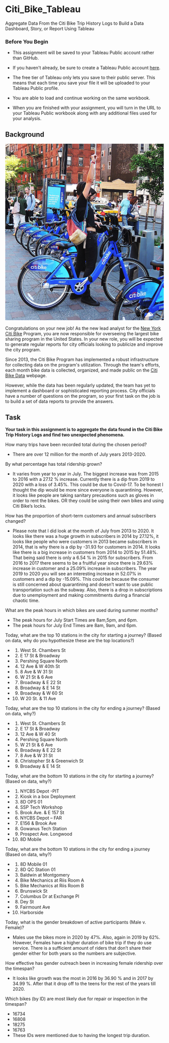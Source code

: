 # Citi_Bike_Tableau
Aggregate Data From the Citi Bike Trip History Logs to Build a Data Dashboard, Story, or Report Using Tableau
### Before You Begin

* This assignment will be saved to your Tableau Public account rather than GitHub. 

* If you haven't already, be sure to create a Tableau Public account [here](https://public.tableau.com/s/).

* The free tier of Tableau only lets you save to their public server. This means that each time you save your file it will be uploaded to your Tableau Public profile. 

* You are able to load and continue working on the same workbook.

* When you are finished with your assignment, you will turn in the URL to your Tableau Public workbook along with any additional files used for your analysis. 

## Background

![Citi-Bikes](Images/citi-bike-station-bikes.jpg)

Congratulations on your new job! As the new lead analyst for the [New York Citi Bike](https://en.wikipedia.org/wiki/Citi_Bike) Program, you are now responsible for overseeing the largest bike sharing program in the United States. In your new role, you will be expected to generate regular reports for city officials looking to publicize and improve the city program.

Since 2013, the Citi Bike Program has implemented a robust infrastructure for collecting data on the program's utilization. Through the team's efforts, each month bike data is collected, organized, and made public on the [Citi Bike Data](https://www.citibikenyc.com/system-data) webpage.

However, while the data has been regularly updated, the team has yet to implement a dashboard or sophisticated reporting process. City officials have a number of questions on the program, so your first task on the job is to build a set of data reports to provide the answers.

## Task

**Your task in this assignment is to aggregate the data found in the Citi Bike Trip History Logs and find two unexpected phenomena.** 

How many trips have been recorded total during the chosen period?
* There are over 12 million for the month of July years 2013-2020.

By what percentage has total ridership grown?
* It varies from year to year in July. The biggest increase was from 2015 to 2016 with a 27.12 % increase.  Currently there is a dip from 2019 to 2020 with a loss of 3.45%.  This could be due to Covid-17.  To be honest I thought the dip would be more since everyone is quarantining.  However, it looks like people are taking sanitary precautions such as gloves in order to rent the bikes.  OR they could be using their own bikes and using Citi Bike’s locks.   

How has the proportion of short-term customers and annual subscribers changed?
* Please note that I did look at the month of July from 2013 to 2020.
It looks like there was a huge growth in subscribers in 2014 by 27.12%, it looks like people who were customers in 2013 became subscribers in 2014, that is why there is a dip by -31.93 for customers in 2014.  It looks like there is a big increase in customers from 2014 to 2015 by 51.48%.  That being said there is only a 6.54 % in 2015 for subscribers.  From 2016 to 2017 there seems to be a fruitful year since there is 29.63% increase in customer and a 25.09% increase in subscribers.  The year 2019 to 2020 you will see an interesting increase in 52.07% in customers and a dip by -15.09%.  This could be because the consumer is still concerned about quarantining and doesn’t want to use public transportation such as the subway.  Also, there is a drop in subscriptions due to unemployment and making commitments during a financial chaotic time.    

What are the peak hours in which bikes are used during summer months?
* The peak hours for July Start Times are 8am,5pm, and 6pm.
* The peak hours for July End Times are 8am, 9am, and 6pm.

Today, what are the top 10 stations in the city for starting a journey? (Based on data, why do you hypothesize these are the top locations?)
* 1.	West St. Chambers St
* 2.	E 17 St & Broadway
* 3.	Pershing Square North
* 4.	12 Ave & W 40th St
* 5.	8 Ave & W 31 St
* 6.	W 21 St & 6 Ave
* 7.	Broadway & E 22 St
* 8.	Broadway & E 14 St
* 9.	Broadway & W 60 St
* 10.	W 20 St. & 11 Ave

Today, what are the top 10 stations in the city for ending a journey? (Based on data, why?)
* 1.	West St. Chambers St
* 2.	E 17 St & Broadway
* 3.	12 Ave & W 40 St
* 4.	Pershing Square North
* 5.	W 21 St & 6 Ave
* 6.	Broadway & E 22 St
* 7.	8 Ave & W 31 St
* 8.	Christopher St & Greenwich St
* 9.	Broadway & E 14 St


Today, what are the bottom 10 stations in the city for starting a journey? (Based on data, why?)
* 1.	NYCBS Depot -PIT
* 2.	Kiosk in a box Deployment
* 3.	8D OPS 01
* 4.	SSP Tech Workshop
* 5.	Brook Ave. & E 157 St
* 6.	NYCBS Depot – FAR
* 7.	E156 & Brook Ave
* 8.	Gowanus Tech Station
* 9.	Prospect Ave. Longwood
* 10.	8D Mobile

Today, what are the bottom 10 stations in the city for ending a journey (Based on data, why?)
* 1.	8D Mobile 01
* 2.	8D QC Station 01
* 3.	Baldwin at Montgomery
* 4.	Bike Mechanics at Riis Room A
* 5.	Bike Mechanics at Riis Room B
* 6.	Brunswick St
* 7.	Columbus Dr at Exchange Pl
* 8.	Dey St
* 9.	Fairmount Ave
* 10.	Harborside

Today, what is the gender breakdown of active participants (Male v. Female)?
* Males use the bikes more in 2020 by 47%.  Also, again in 2019 by 62%.    However, Females have a higher duration of bike trip if they do use service.  There is a sufficient amount of riders that don’t share their gender either for both years so the numbers are subjective. 

How effective has gender outreach been in increasing female ridership over the timespan?
* It looks like growth was the most in 2016 by 36.90 % and in 2017 by 34.99 %.  After that it drop off to the teens for the rest of the years till 2020.

Which bikes (by ID) are most likely due for repair or inspection in the timespan?
* 	16734
* 	16808
* 	18275
* 	16763
* These IDs were mentioned due to having the longest trip duration. 
